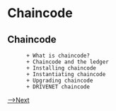 # Chaincode

## Chaincode

          + What is chaincode?
          + Chaincode and the ledger
          + Installing chaincode
          + Instantiating chaincode
          + Upgrading chaincode
          + DRIVENET chaincode

[-->Next](./DriveNetSample.md) 
